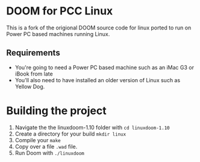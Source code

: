 # DOOM for PCC Linux

This is a fork of the origional DOOM source code for linux ported to run on Power PC based machines running Linux.

## Requirements

* You're going to need a Power PC based machine such as an iMac G3 or iBook from late
* You'll also need to have installed an older version of Linux such as Yellow Dog.

# Building the project

1. Navigate the the linuxdoom-1.10 folder with `cd linuxdoom-1.10`
2. Create a directory for your build `mkdir linux`
3. Compile your `make`
4. Copy over a file `.wad` file.
5. Run Doom with `./linuxdoom`
